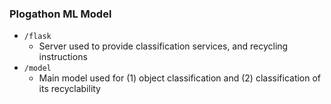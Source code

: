 ### Plogathon ML Model
- `/flask`
    - Server used to provide classification services, and recycling instructions
- `/model`
    - Main model used for (1) object classification and (2) classification of its recyclability